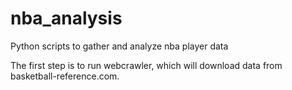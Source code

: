 # nba_analysis
Python scripts to gather and analyze nba player data

The first step is to run webcrawler, which will download data from basketball-reference.com.
